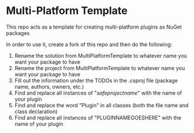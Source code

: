 Multi-Platform Template
=======================

This repo acts as a template for creating multi-platform plugins as NuGet packages

In order to use it, create a fork of this repo and then do the following:
1. Rename the solution from MultiPlatformTemplate to whatever name you want your package to have
2. Rename the project from MultiPlatformTemplate to whatever name you want your package to have
3. Fill out the information under the TODOs in the .csproj file (package name, authors, owners, etc.)
4. Find and replace all instances of "$safeprojectname$" with the name of your plugin
5. Find and replace the word "Plugin" in all classes (both the file name and class declaration)
6. Find and replace all instances of "PLUGINNAMEGOESHERE" with the name of your plugin